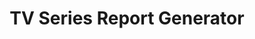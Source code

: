 ---
title: "TV Series Report Generator"
description: "using SQL and Python I built this super cool thing that shows you how good your taste in tv shows is! i.e. shows you whatever you would ever want to know about young sheldon and other amazing shows!"
image:
    url: "../../assets/photos/youngsheldon.png"
    alt: "Report of the TV series Young Sheldon"
link: "https://github.com/mdoheny9/tv-series-report-generator"
tags: ["python", "databases", "web-design"]
---